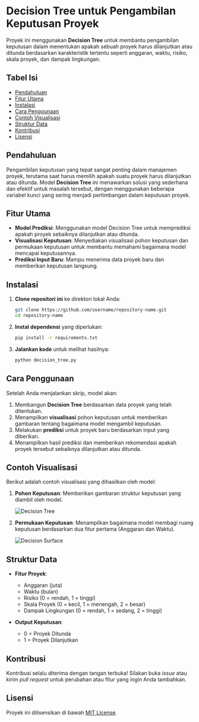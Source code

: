 # Decision Tree untuk Pengambilan Keputusan Proyek

Proyek ini menggunakan **Decision Tree** untuk membantu pengambilan keputusan dalam menentukan apakah sebuah proyek harus dilanjutkan atau ditunda berdasarkan karakteristik tertentu seperti anggaran, waktu, risiko, skala proyek, dan dampak lingkungan.

## Tabel Isi

- [Pendahuluan](#pendahuluan)
- [Fitur Utama](#fitur-utama)
- [Instalasi](#instalasi)
- [Cara Penggunaan](#cara-penggunaan)
- [Contoh Visualisasi](#contoh-visualisasi)
- [Struktur Data](#struktur-data)
- [Kontribusi](#kontribusi)
- [Lisensi](#lisensi)

## Pendahuluan

Pengambilan keputusan yang tepat sangat penting dalam manajemen proyek, terutama saat harus memilih apakah suatu proyek harus dilanjutkan atau ditunda. Model **Decision Tree** ini menawarkan solusi yang sederhana dan efektif untuk masalah tersebut, dengan menggunakan beberapa variabel kunci yang sering menjadi pertimbangan dalam keputusan proyek.

## Fitur Utama

- **Model Prediksi**: Menggunakan model Decision Tree untuk memprediksi apakah proyek sebaiknya dilanjutkan atau ditunda.
- **Visualisasi Keputusan**: Menyediakan visualisasi pohon keputusan dan permukaan keputusan untuk membantu memahami bagaimana model mencapai keputusannya.
- **Prediksi Input Baru**: Mampu menerima data proyek baru dan memberikan keputusan langsung.

## Instalasi

1. **Clone repositori ini** ke direktori lokal Anda:

    ```bash
    git clone https://github.com/username/repository-name.git
    cd repository-name
    ```

2. **Instal dependensi** yang diperlukan:

    ```bash
    pip install -r requirements.txt
    ```

3. **Jalankan kode** untuk melihat hasilnya:

    ```bash
    python decision_tree.py
    ```

## Cara Penggunaan

Setelah Anda menjalankan skrip, model akan:

1. Membangun **Decision Tree** berdasarkan data proyek yang telah ditentukan.
2. Menampilkan **visualisasi** pohon keputusan untuk memberikan gambaran tentang bagaimana model mengambil keputusan.
3. Melakukan **prediksi** untuk proyek baru berdasarkan input yang diberikan.
4. Menampilkan hasil prediksi dan memberikan rekomendasi apakah proyek tersebut sebaiknya dilanjutkan atau ditunda.

## Contoh Visualisasi

Berikut adalah contoh visualisasi yang dihasilkan oleh model:

1. **Pohon Keputusan**: Memberikan gambaran struktur keputusan yang diambil oleh model.

    ![Decision Tree](path_to_decision_tree_image.png)

2. **Permukaan Keputusan**: Menampilkan bagaimana model membagi ruang keputusan berdasarkan dua fitur pertama (Anggaran dan Waktu).

    ![Decision Surface](path_to_decision_surface_image.png)

## Struktur Data

- **Fitur Proyek**:
    - Anggaran (juta)
    - Waktu (bulan)
    - Risiko (0 = rendah, 1 = tinggi)
    - Skala Proyek (0 = kecil, 1 = menengah, 2 = besar)
    - Dampak Lingkungan (0 = rendah, 1 = sedang, 2 = tinggi)

- **Output Keputusan**:
    - 0 = Proyek Ditunda
    - 1 = Proyek Dilanjutkan

## Kontribusi

Kontribusi selalu diterima dengan tangan terbuka! Silakan buka _issue_ atau kirim _pull request_ untuk perubahan atau fitur yang ingin Anda tambahkan.

## Lisensi

Proyek ini dilisensikan di bawah [MIT License](LICENSE).
